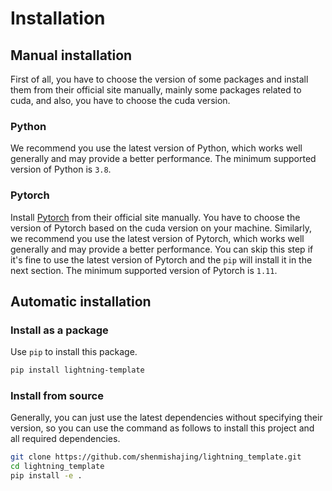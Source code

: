 # Installation

## Manual installation

First of all, you have to choose the version of some packages and install them from their official site manually, mainly some packages related to cuda, and also, you have to choose the cuda version.

### Python

We recommend you use the latest version of Python, which works well generally and may provide a better performance. The minimum supported version of Python is `3.8`.

### Pytorch

Install [Pytorch](https://pytorch.org/get-started/locally/) from their official site manually. You have to choose the version of Pytorch based on the cuda version on your machine. Similarly, we recommend you use the latest version of Pytorch, which works well generally and may provide a better performance. You can skip this step if it's fine to use the latest version of Pytorch and the `pip` will install it in the next section. The minimum supported version of Pytorch is `1.11`.

## Automatic installation

### Install as a package

Use `pip` to install this package.

```bash
pip install lightning-template
```

### Install from source

Generally, you can just use the latest dependencies without specifying their version, so you can use the command as follows to install this project and all required dependencies.

```bash
git clone https://github.com/shenmishajing/lightning_template.git
cd lightning_template
pip install -e .
```
